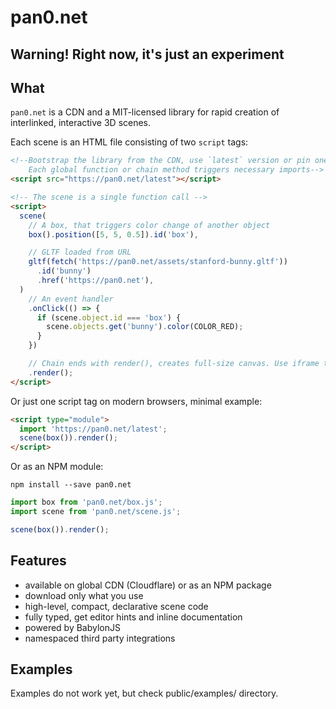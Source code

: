 # pan0.net

## Warning! Right now, it's just an experiment

## What

`pan0.net` is a CDN and a MIT-licensed library for rapid creation of interlinked, interactive 3D scenes.

Each scene is an HTML file consisting of two `script` tags:

```html
<!--Bootstrap the library from the CDN, use `latest` version or pin one.
    Each global function or chain method triggers necessary imports-->
<script src="https://pan0.net/latest"></script>

<!-- The scene is a single function call -->
<script>
  scene(
    // A box, that triggers color change of another object
    box().position([5, 5, 0.5]).id('box'),

    // GLTF loaded from URL
    gltf(fetch('https://pan0.net/assets/stanford-bunny.gltf'))
      .id('bunny')
      .href('https://pan0.net'),
  )
    // An event handler
    .onClick(() => {
      if (scene.object.id === 'box') {
        scene.objects.get('bunny').color(COLOR_RED);
      }
    })

    // Chain ends with render(), creates full-size canvas. Use iframe to embed a scene
    .render();
</script>
```

Or just one script tag on modern browsers, minimal example:

```html
<script type="module">
  import 'https://pan0.net/latest';
  scene(box()).render();
</script>
```

Or as an NPM module:

```shell
npm install --save pan0.net
```

```js
import box from 'pan0.net/box.js';
import scene from 'pan0.net/scene.js';

scene(box()).render();
```

## Features

- available on global CDN (Cloudflare) or as an NPM package
- download only what you use
- high-level, compact, declarative scene code
- fully typed, get editor hints and inline documentation
- powered by BabylonJS
- namespaced third party integrations

## Examples

Examples do not work yet, but check public/examples/ directory.
